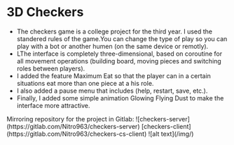 # 3D Checkers
<ul>
  <li>The checkers game is a college project for the third year. I used the standered rules of the game.You can change the type of play so you can play with a bot or another humen (on the same device or remotly).</li>
  <li>LThe interface is completely three-dimensional, based on coroutine for all movement operations (building board, moving pieces and switching roles between players).</li>
  <li>I added the feature Maximum Eat so that the player can in a certain situations eat more than one piece at a his role.</li>
  <li>I also added a pause menu that includes (help, restart, save, etc.).</li>
  <li>Finally, I added some simple animation Glowing Flying Dust to make the interface more attractive.</li>
</ul>
Mirroring repository for the project in Gitlab: ![checkers-server](https://gitlab.com/Nitro963/checkers-server) [checkers-client](https://gitlab.com/Nitro963/checkers-cs-client)
![alt text](/img/)
